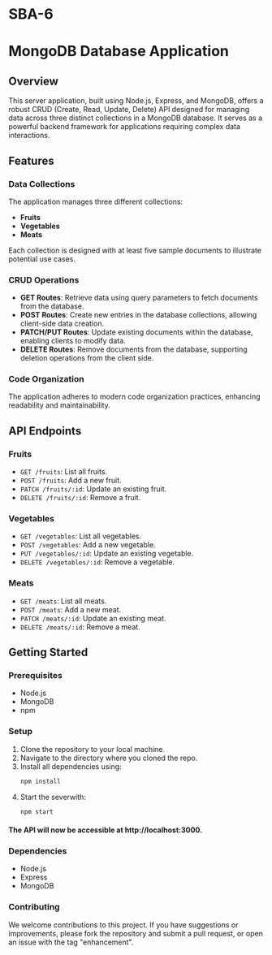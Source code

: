 # SBA-6

# MongoDB Database Application

## Overview
This server application, built using Node.js, Express, and MongoDB, offers a robust CRUD (Create, Read, Update, Delete) API designed for managing data across three distinct collections in a MongoDB database. It serves as a powerful backend framework for applications requiring complex data interactions.

## Features

### Data Collections
The application manages three different collections:
- **Fruits**
- **Vegetables**
- **Meats**

Each collection is designed with at least five sample documents to illustrate potential use cases.

### CRUD Operations
- **GET Routes**: Retrieve data using query parameters to fetch documents from the database.
- **POST Routes**: Create new entries in the database collections, allowing client-side data creation.
- **PATCH/PUT Routes**: Update existing documents within the database, enabling clients to modify data.
- **DELETE Routes**: Remove documents from the database, supporting deletion operations from the client side.

### Code Organization
The application adheres to modern code organization practices, enhancing readability and maintainability.

## API Endpoints

### Fruits
- `GET /fruits`: List all fruits.
- `POST /fruits`: Add a new fruit.
- `PATCH /fruits/:id`: Update an existing fruit.
- `DELETE /fruits/:id`: Remove a fruit.

### Vegetables
- `GET /vegetables`: List all vegetables.
- `POST /vegetables`: Add a new vegetable.
- `PUT /vegetables/:id`: Update an existing vegetable.
- `DELETE /vegetables/:id`: Remove a vegetable.

### Meats
- `GET /meats`: List all meats.
- `POST /meats`: Add a new meat.
- `PATCH /meats/:id`: Update an existing meat.
- `DELETE /meats/:id`: Remove a meat.

## Getting Started

### Prerequisites
- Node.js
- MongoDB
- npm

### Setup
1. Clone the repository to your local machine.
2. Navigate to the directory where you cloned the repo.
3. Install all dependencies using:
   ```bash
   npm install
4. Start the severwith:
   ```bash
   npm start
#### The API will now be accessible at http://localhost:3000.

### Dependencies
- Node.js
- Express
- MongoDB

### Contributing
We welcome contributions to this project. If you have suggestions or improvements, please fork the repository and submit a pull request, or open an issue with the tag "enhancement".



